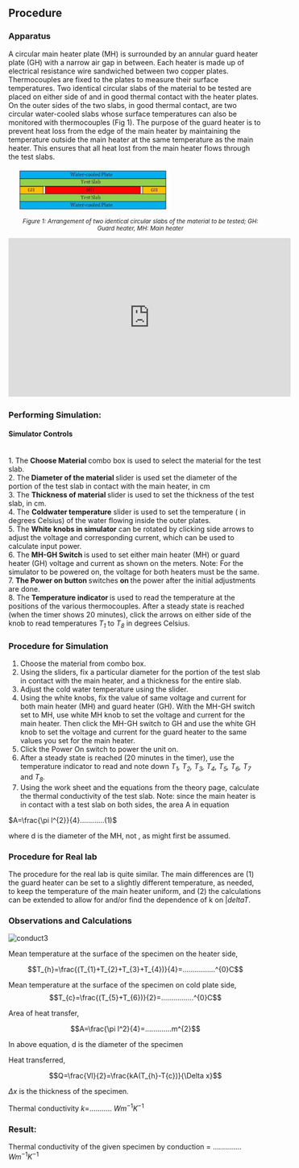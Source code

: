 ## Procedure

### Apparatus

A circular main heater plate (MH) is surrounded by an annular guard heater plate (GH) with a narrow air gap in between. Each heater is made up of electrical resistance wire sandwiched between two copper plates. Thermocouples are fixed to the plates to measure their surface temperatures.
Two identical circular slabs of the material to be tested are placed on either side of and in good thermal contact with the heater plates. On the outer sides of the two slabs, in good thermal contact, are two circular water-cooled slabs whose surface temperatures can also be monitored with thermocouples (Fig 1).
The purpose of the guard heater is to prevent heat loss from the edge of the main heater by maintaining the temperature outside the main heater at the same temperature as the main heater. This ensures that all heat lost from the main heater flows through the test slabs.

<div style="margin-left: 20px;">
  <img src="./images/figure1.jpg" alt="Figure 1" style="max-width: 300px; height: auto;">
  <p style="text-align: center; font-size: smaller; font-style: italic;">Figure 1: Arrangement of two identical circular slabs of the material to be tested; GH: Guard heater, MH: Main heater</p>
</div>


<iframe width="560" height="315" src="https://www.youtube.com/embed/mR2lxfyk6sk" frameborder="0" allow="autoplay; encrypted-media" allowfullscreen></iframe>


### Performing Simulation:
 
#### Simulator Controls
<p><br>
1.	The <strong>Choose Material </strong>combo box is used to select the material for the test slab.<br>
2.	The<strong> Diameter of the material </strong>slider is used set the diameter of the portion of the test slab in contact with the main heater, in cm<br>
3.	The <strong>Thickness of material </strong>slider is used to set the thickness of the test slab, in cm.<br>
4.	The <strong>Coldwater temperature</strong> slider is used to set the temperature ( in degrees Celsius) of the water flowing inside the outer plates.  <br>
5.	The <strong>White knobs in simulator</strong> can be rotated by clicking side arrows to adjust the voltage and corresponding current, which can be used to calculate input power.<br>
6.	The <strong>MH-GH Switch </strong>is used to set either main heater (MH) or guard heater (GH) voltage and current as shown on the meters. Note: For the simulator to be powered on, the voltage for both heaters must be the same. <br>
7.	<strong>The Power on button </strong>switches <strong>on </strong>the power after the initial adjustments are done.<br>
8.	The <strong>Temperature indicator </strong>is used to read the temperature at the positions of the various thermocouples. After a steady state is reached (when the timer shows 20 minutes), click the arrows on either side of the knob to read temperatures<em>  T</em><sub><em>1</em></sub> to <em>T</em><sub><em>8</em></sub>  in degrees Celsius.</p>

### Procedure for Simulation

1. Choose the material from combo box.<br>
2.	Using the sliders, fix a particular diameter for the portion of the test slab in contact with the main heater, and a thickness for the entire slab.<br>
3.	Adjust the cold water temperature using the slider.<br>
4.	Using the white knobs, fix the value of same voltage and current for both main heater (MH) and guard heater (GH). With  the MH-GH switch set to MH, use white MH knob to set the voltage and current for the main heater. Then click the MH-GH switch to GH and use the white GH knob to set the voltage and current for the guard heater to the same values you set for the main heater.<br>
5.	Click the Power On switch to power the unit on.<br>
6.	After  a steady state is reached (20 minutes in the timer), use the temperature indicator to read and note down <em>T<sub>1</sub>,  T<sub>2</sub>, T<sub>3</sub>, T<sub>4</sub>, T<sub>5</sub>, T<sub>6</sub>, T<sub>7</sub> </em>and <em>T<sub>8</sub>.</em>
7. Using the work sheet and the equations from the theory page, calculate the thermal conductivity of the test slab. Note: since the main heater is in contact with a test slab on both sides, the area A in equation

$A=\frac{\pi l^{2}}{4}............(1)$


where d is the diameter of the MH, not , as might first be assumed.

### Procedure for Real lab

The procedure for the real lab is quite similar. The main differences are (1) the guard heater can be set to a slightly different temperature, as needed, to keep the temperature of the main heater uniform, and (2) the calculations can be extended to allow for and/or find the dependence of k on $|delta T$.

###  Observations and Calculations

![conduct3](https://github.com/user-attachments/assets/c2cef23b-29f6-4dc3-99ce-4a94c8d53538)

Mean temperature at the surface of the specimen on the heater side,

$$T_{h}=\frac{(T_{1}+T_{2}+T_{3}+T_{4})}{4}=................^{0}C$$

Mean temperature at the surface of the specimen on cold plate side,
$$T_{c}=\frac{(T_{5}+T_{6})}{2}=................^{0}C$$

Area of heat transfer,

$$A=\frac{\pi l^2}{4}=.............m^{2}$$

In above equation, d is the diameter of the specimen

Heat transferred,    

$$Q=\frac{Vl}{2}=\frac{kA(T_{h}-T{c})}{\Delta x}$$

$\Delta x$ is the thickness of the specimen. 

Thermal conductivity    $k=$........... $Wm^{-1}K^{-1}$
### Result:
 
Thermal conductivity of the given specimen by conduction = ..............     $Wm^{-1}K^{-1}$


